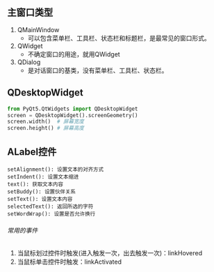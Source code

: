 ## 主窗口类型
1. QMainWindow
    - 可以包含菜单栏、工具栏、状态栏和标题栏，是最常见的窗口形式。
2. QWidget
    - 不确定窗口的用途，就用QWidget
3. QDialog
    - 是对话窗口的基类，没有菜单栏、工具栏、状态栏。
## QDesktopWidget
```python
from PyQt5.QtWidgets import QDesktopWidget
screen = QDesktopWidget().screenGeometry()
screen.width()  # 屏幕宽度
screen.height() # 屏幕高度
```
## ALabel控件
```
setAlignment(): 设置文本的对齐方式
setIndent(): 设置文本缩进
text(): 获取文本内容
setBuddy(): 设置伙伴关系
setText(): 设置文本内容
selectedText(): 返回所选的字符
setWordWrap(): 设置是否允许换行
```
###### 常用的事件
1. 当鼠标划过控件时触发(进入触发一次，出去触发一次)：linkHovered
2. 当鼠标单击控件时触发：linkActivated
